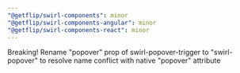 ```yaml
---
"@getflip/swirl-components": minor
"@getflip/swirl-components-angular": minor
"@getflip/swirl-components-react": minor
---
```


Breaking! Rename "popover" prop of swirl-popover-trigger to "swirl-popover" to
resolve name conflict with native "popover" attribute

